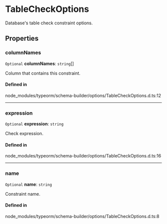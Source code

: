 # TableCheckOptions

Database's table check constraint options.

## Properties

### columnNames

 `Optional` **columnNames**: `string`[]

Column that contains this constraint.

#### Defined in

node_modules/typeorm/schema-builder/options/TableCheckOptions.d.ts:12

___

### expression

 `Optional` **expression**: `string`

Check expression.

#### Defined in

node_modules/typeorm/schema-builder/options/TableCheckOptions.d.ts:16

___

### name

 `Optional` **name**: `string`

Constraint name.

#### Defined in

node_modules/typeorm/schema-builder/options/TableCheckOptions.d.ts:8
